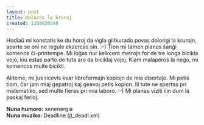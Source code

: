 ```yaml
---
layout: post
title: Doloras la kruroj
created: 1109620560
---
```

Hodiaŭ mi konstatis ke du horoj da vigla glitkurado povas dolorigi la krurojn, aparte se oni ne regule ekzercas sin.  :-)  Tion mi tamen planas ŝanĝi komence ĉi-printempe.  Mi loĝas nur kelkcent metrojn for de tre longa bicikla vojo, kiu estas parto de tuta aro da biciklaj vojoj.  Kiam malaperos la neĝo, mi komencos multe bicikli.

Aliteme, mi ĵus ricevis kvar libroformajn kopiojn de mia disertaĵo.  Mi petis tiom, ĉar jam miaj gepatroj kaj geavoj petis kopion.  Ili tute ne spertas pri matematiko, sed multe fieras pri mia laboro.  :-)  Mi planas viziti ilin dum la paskaj ferioj.

**Nuna humoro:** senenergia  
**Nuna muziko:** Deadline (jt_deadl.xm)
